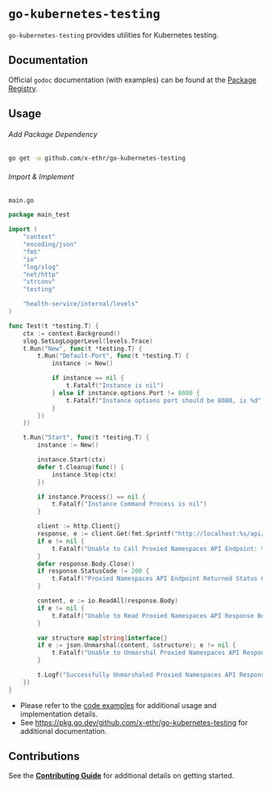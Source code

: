 # `go-kubernetes-testing`

`go-kubernetes-testing` provides utilities for Kubernetes testing.

## Documentation

Official `godoc` documentation (with examples) can be found at the [Package Registry](https://pkg.go.dev/github.com/x-ethr/go-kubernetes-testing).

## Usage

###### Add Package Dependency

```bash
go get -u github.com/x-ethr/go-kubernetes-testing
```

###### Import & Implement

`main.go`

```go
package main_test

import (
    "context"
    "encoding/json"
    "fmt"
    "io"
    "log/slog"
    "net/http"
    "strconv"
    "testing"

    "health-service/internal/levels"
)

func Test(t *testing.T) {
    ctx := context.Background()
    slog.SetLogLoggerLevel(levels.Trace)
    t.Run("New", func(t *testing.T) {
        t.Run("Default-Port", func(t *testing.T) {
            instance := New()

            if instance == nil {
                t.Fatalf("Instance is nil")
            } else if instance.options.Port != 8080 {
                t.Fatalf("Instance options port should be 8080, is %d", instance.options.Port)
            }
        })
    })

    t.Run("Start", func(t *testing.T) {
        instance := New()

        instance.Start(ctx)
        defer t.Cleanup(func() {
            instance.Stop(ctx)
        })

        if instance.Process() == nil {
            t.Fatalf("Instance Command Process is nil")
        }

        client := http.Client{}
        response, e := client.Get(fmt.Sprintf("http://localhost:%s/api/v1/namespaces", strconv.Itoa(instance.options.Port)))
        if e != nil {
            t.Fatalf("Unable to Call Proxied Namespaces API Endpoint: %v", e)
        }
        defer response.Body.Close()
        if response.StatusCode != 200 {
            t.Fatalf("Proxied Namespaces API Endpoint Returned Status Code: %d", response.StatusCode)
        }

        content, e := io.ReadAll(response.Body)
        if e != nil {
            t.Fatalf("Unable to Read Proxied Namespaces API Response Body: %v", e)
        }

        var structure map[string]interface{}
        if e := json.Unmarshal(content, &structure); e != nil {
            t.Fatalf("Unable to Unmarshal Proxied Namespaces API Response Body: %v", e)
        }

        t.Logf("Successfully Unmarshaled Proxied Namespaces API Response Body: %+v", structure)
    })
}
```

- Please refer to the [code examples](./example_test.go) for additional usage and implementation details.
- See https://pkg.go.dev/github.com/x-ethr/go-kubernetes-testing for additional documentation.

## Contributions

See the [**Contributing Guide**](./CONTRIBUTING.md) for additional details on getting started.
